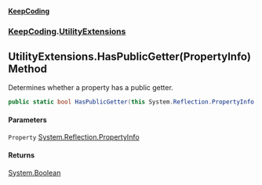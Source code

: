 #### [KeepCoding](index.md 'index')
### [KeepCoding](KeepCoding.md 'KeepCoding').[UtilityExtensions](UtilityExtensions.md 'KeepCoding.UtilityExtensions')
## UtilityExtensions.HasPublicGetter(PropertyInfo) Method
Determines whether a property has a public getter.
```csharp
public static bool HasPublicGetter(this System.Reflection.PropertyInfo Property);
```
#### Parameters
<a name='KeepCoding.UtilityExtensions.HasPublicGetter(System.Reflection.PropertyInfo).Property'></a>
`Property` [System.Reflection.PropertyInfo](https://docs.microsoft.com/en-us/dotnet/api/System.Reflection.PropertyInfo 'System.Reflection.PropertyInfo')  
  
#### Returns
[System.Boolean](https://docs.microsoft.com/en-us/dotnet/api/System.Boolean 'System.Boolean')  

